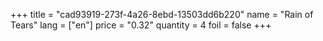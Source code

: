 +++
title = "cad93919-273f-4a26-8ebd-13503dd6b220"
name = "Rain of Tears"
lang = ["en"]
price = "0.32"
quantity = 4
foil = false
+++
